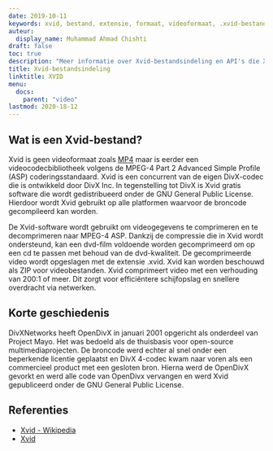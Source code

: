 ```yaml
---
date: 2019-10-11
keywords: xvid, bestand, extensie, formaat, videoformaat, .xvid-bestandsformaat, xvid-bestandsformaat, .xvid-extensie, xvid-extensie, hoe xvid-bestand te openen
auteur:
  display_name: Muhammad Ahmad Chishti
draft: false
toc: true
description: "Meer informatie over Xvid-bestandsindeling en API's die Xvid-bestanden kunnen maken en openen"
title: Xvid-bestandsindeling
linktitle: XVID
menu:
  docs:
    parent: "video"
lastmod: 2020-18-12
---
```


## Wat is een Xvid-bestand? ##

Xvid is geen videoformaat zoals [MP4](/nl/video/mp4/) maar is eerder een videocodecbibliotheek volgens de MPEG-4 Part 2 Advanced Simple Profile (ASP) coderingsstandaard. Xvid is een concurrent van de eigen DivX-codec die is ontwikkeld door DivX Inc. In tegenstelling tot DivX is Xvid gratis software die wordt gedistribueerd onder de GNU General Public License. Hierdoor wordt Xvid gebruikt op alle platformen waarvoor de broncode gecompileerd kan worden.

De Xvid-software wordt gebruikt om videogegevens te comprimeren en te decomprimeren naar MPEG-4 ASP. Dankzij de compressie die in Xvid wordt ondersteund, kan een dvd-film voldoende worden gecomprimeerd om op een cd te passen met behoud van de dvd-kwaliteit. De gecomprimeerde video wordt opgeslagen met de extensie .xvid. Xvid kan worden beschouwd als ZIP voor videobestanden. Xvid comprimeert video met een verhouding van 200:1 of meer. Dit zorgt voor efficiëntere schijfopslag en snellere overdracht via netwerken.

## Korte geschiedenis ##

DivXNetworks heeft OpenDivX in januari 2001 opgericht als onderdeel van Project Mayo. Het was bedoeld als de thuisbasis voor open-source multimediaprojecten. De broncode werd echter al snel onder een beperkende licentie geplaatst en DivX 4-codec kwam naar voren als een commercieel product met een gesloten bron. Hierna werd de OpenDivX gevorkt en werd alle code van OpenDivx vervangen en werd Xvid gepubliceerd onder de GNU General Public License.

## Referenties ##

- [Xvid - Wikipedia](https://en.wikipedia.org/wiki/Xvid)
- [Xvid](https://www.xvid.com/)

